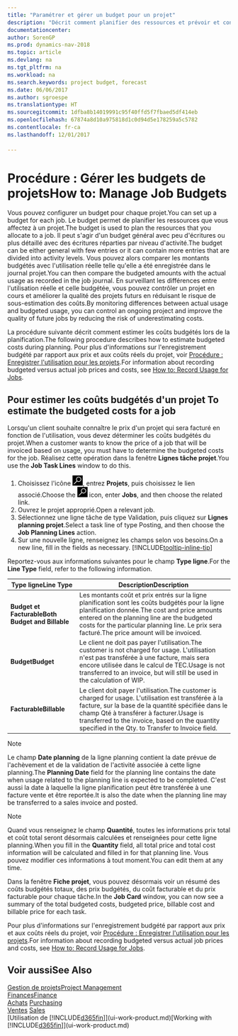 ```yaml
---
title: "Paramétrer et gérer un budget pour un projet"
description: "Décrit comment planifier des ressources et prévoir et contrôler les coûts d'un projet en définissant un budget pour chaque projet."
documentationcenter: 
author: SorenGP
ms.prod: dynamics-nav-2018
ms.topic: article
ms.devlang: na
ms.tgt_pltfrm: na
ms.workload: na
ms.search.keywords: project budget, forecast
ms.date: 06/06/2017
ms.author: sgroespe
ms.translationtype: HT
ms.sourcegitcommit: 1dfba8b14019991c95f40ffd5f7fbaed5df414eb
ms.openlocfilehash: 67874a8d10a975818d1c0d94d5e178259a5c5782
ms.contentlocale: fr-ca
ms.lasthandoff: 12/01/2017

---
```

# <a name="how-to-manage-job-budgets"></a><span data-ttu-id="c4638-103">Procédure : Gérer les budgets de projets</span><span class="sxs-lookup"><span data-stu-id="c4638-103">How to: Manage Job Budgets</span></span>
<span data-ttu-id="c4638-104">Vous pouvez configurer un budget pour chaque projet.</span><span class="sxs-lookup"><span data-stu-id="c4638-104">You can set up a budget for each job.</span></span> <span data-ttu-id="c4638-105">Le budget permet de planifier les ressources que vous affectez à un projet.</span><span class="sxs-lookup"><span data-stu-id="c4638-105">The budget is used to plan the resources that you allocate to a job.</span></span> <span data-ttu-id="c4638-106">Il peut s'agir d'un budget général avec peu d'écritures ou plus détaillé avec des écritures réparties par niveau d'activité.</span><span class="sxs-lookup"><span data-stu-id="c4638-106">The budget can be either general with few entries or it can contain more entries that are divided into activity levels.</span></span> <span data-ttu-id="c4638-107">Vous pouvez alors comparer les montants budgétés avec l'utilisation réelle telle qu'elle a été enregistrée dans le journal projet.</span><span class="sxs-lookup"><span data-stu-id="c4638-107">You can then compare the budgeted amounts with the actual usage as recorded in the job journal.</span></span> <span data-ttu-id="c4638-108">En surveillant les différences entre l'utilisation réelle et celle budgétée, vous pouvez contrôler un projet en cours et améliorer la qualité des projets futurs en réduisant le risque de sous-estimation des coûts.</span><span class="sxs-lookup"><span data-stu-id="c4638-108">By monitoring differences between actual usage and budgeted usage, you can control an ongoing project and improve the quality of future jobs by reducing the risk of underestimating costs.</span></span>

<span data-ttu-id="c4638-109">La procédure suivante décrit comment estimer les coûts budgétés lors de la planification.</span><span class="sxs-lookup"><span data-stu-id="c4638-109">The following procedure describes how to estimate budgeted costs during planning.</span></span> <span data-ttu-id="c4638-110">Pour plus d'informations sur l'enregistrement budgété par rapport aux prix et aux coûts réels du projet, voir [Procédure : Enregistrer l'utilisation pour les projets](projects-how-record-job-usage.md).</span><span class="sxs-lookup"><span data-stu-id="c4638-110">For information about recording budgeted versus actual job prices and costs, see [How to: Record Usage for Jobs](projects-how-record-job-usage.md).</span></span>  

## <span data-ttu-id="c4638-111"><a name="JobBudgetCosts"></a> Pour estimer les coûts budgétés d'un projet</span><span class="sxs-lookup"><span data-stu-id="c4638-111"><a name="JobBudgetCosts"></a> To estimate the budgeted costs for a job</span></span>
<span data-ttu-id="c4638-112">Lorsqu'un client souhaite connaître le prix d'un projet qui sera facturé en fonction de l'utilisation, vous devez déterminer les coûts budgétés du projet.</span><span class="sxs-lookup"><span data-stu-id="c4638-112">When a customer wants to know the price of a job that will be invoiced based on usage, you must have to determine the budgeted costs for the job.</span></span> <span data-ttu-id="c4638-113">Réalisez cette opération dans la fenêtre **Lignes tâche projet**.</span><span class="sxs-lookup"><span data-stu-id="c4638-113">You use the **Job Task Lines** window to do this.</span></span>

1. <span data-ttu-id="c4638-114">Choisissez l'icône ![Page ou état pour la recherche](media/ui-search/search_small.png "icône Page ou état pour la recherche"), entrez **Projets**, puis choisissez le lien associé.</span><span class="sxs-lookup"><span data-stu-id="c4638-114">Choose the ![Search for Page or Report](media/ui-search/search_small.png "Search for Page or Report icon") icon, enter **Jobs**, and then choose the related link.</span></span>  
2. <span data-ttu-id="c4638-115">Ouvrez le projet approprié.</span><span class="sxs-lookup"><span data-stu-id="c4638-115">Open a relevant job.</span></span>
3. <span data-ttu-id="c4638-116">Sélectionnez une ligne tâche de type Validation, puis cliquez sur **Lignes planning projet**.</span><span class="sxs-lookup"><span data-stu-id="c4638-116">Select a task line of type Posting, and then choose the **Job Planning Lines** action.</span></span>
4. <span data-ttu-id="c4638-117">Sur une nouvelle ligne, renseignez les champs selon vos besoins.</span><span class="sxs-lookup"><span data-stu-id="c4638-117">On a new line, fill in the fields as necessary.</span></span> [!INCLUDE[tooltip-inline-tip](includes/tooltip-inline-tip_md.md)]   

<span data-ttu-id="c4638-118">Reportez-vous aux informations suivantes pour le champ **Type ligne**.</span><span class="sxs-lookup"><span data-stu-id="c4638-118">For the **Line Type** field, refer to the following information.</span></span>  

| <span data-ttu-id="c4638-119">Type ligne</span><span class="sxs-lookup"><span data-stu-id="c4638-119">Line Type</span></span> | <span data-ttu-id="c4638-120">Description</span><span class="sxs-lookup"><span data-stu-id="c4638-120">Description</span></span> |
| --- | --- |
| <span data-ttu-id="c4638-121">**Budget et Facturable**</span><span class="sxs-lookup"><span data-stu-id="c4638-121">**Both Budget and Billable**</span></span> |<span data-ttu-id="c4638-122">Les montants coût et prix entrés sur la ligne planification sont les coûts budgétés pour la ligne planification donnée.</span><span class="sxs-lookup"><span data-stu-id="c4638-122">The cost and price amounts entered on the planning line are the budgeted costs for the particular planning line.</span></span> <span data-ttu-id="c4638-123">Le prix sera facturé.</span><span class="sxs-lookup"><span data-stu-id="c4638-123">The price amount will be invoiced.</span></span> |
| <span data-ttu-id="c4638-124">**Budget**</span><span class="sxs-lookup"><span data-stu-id="c4638-124">**Budget**</span></span> |<span data-ttu-id="c4638-125">Le client ne doit pas payer l'utilisation.</span><span class="sxs-lookup"><span data-stu-id="c4638-125">The customer is not charged for usage.</span></span> <span data-ttu-id="c4638-126">L'utilisation n'est pas transférée à une facture, mais sera encore utilisée dans le calcul de TEC.</span><span class="sxs-lookup"><span data-stu-id="c4638-126">Usage is not transferred to an invoice, but will still be used in the calculation of WIP.</span></span> |
| <span data-ttu-id="c4638-127">**Facturable**</span><span class="sxs-lookup"><span data-stu-id="c4638-127">**Billable**</span></span> |<span data-ttu-id="c4638-128">Le client doit payer l'utilisation.</span><span class="sxs-lookup"><span data-stu-id="c4638-128">The customer is charged for usage.</span></span> <span data-ttu-id="c4638-129">L'utilisation est transférée à la facture, sur la base de la quantité spécifiée dans le champ Qté à transférer à facturer.</span><span class="sxs-lookup"><span data-stu-id="c4638-129">Usage is transferred to the invoice, based on the quantity specified in the Qty. to Transfer to Invoice field.</span></span> |

> [!NOTE]  
>   <span data-ttu-id="c4638-130">Le champ **Date planning** de la ligne planning contient la date prévue de l'achèvement et de la validation de l'activité associée à cette ligne planning.</span><span class="sxs-lookup"><span data-stu-id="c4638-130">The **Planning Date** field for the planning line contains the date when usage related to the planning line is expected to be completed.</span></span> <span data-ttu-id="c4638-131">C'est aussi la date à laquelle la ligne planification peut être transférée à une facture vente et être reportée.</span><span class="sxs-lookup"><span data-stu-id="c4638-131">It is also the date when the planning line may be transferred to a sales invoice and posted.</span></span>  

> [!NOTE]  
>   <span data-ttu-id="c4638-132">Quand vous renseignez le champ **Quantité**, toutes les informations prix total et coût total seront désormais calculées et renseignées pour cette ligne planning.</span><span class="sxs-lookup"><span data-stu-id="c4638-132">When you fill in the **Quantity** field, all total price and total cost information will be calculated and filled in for that planning line.</span></span> <span data-ttu-id="c4638-133">Vous pouvez modifier ces informations à tout moment.</span><span class="sxs-lookup"><span data-stu-id="c4638-133">You can edit them at any time.</span></span>

<span data-ttu-id="c4638-134">Dans la fenêtre **Fiche projet**, vous pouvez désormais voir un résumé des coûts budgétés totaux, des prix budgétés, du coût facturable et du prix facturable pour chaque tâche.</span><span class="sxs-lookup"><span data-stu-id="c4638-134">In the **Job Card** window, you can now see a summary of the total budgeted costs, budgeted price, billable cost and billable price for each task.</span></span>

<span data-ttu-id="c4638-135">Pour plus d'informations sur l'enregistrement budgété par rapport aux prix et aux coûts réels du projet, voir [Procédure : Enregistrer l'utilisation pour les projets](projects-how-record-job-usage.md).</span><span class="sxs-lookup"><span data-stu-id="c4638-135">For information about recording budgeted versus actual job prices and costs, see [How to: Record Usage for Jobs](projects-how-record-job-usage.md).</span></span>

## <a name="see-also"></a><span data-ttu-id="c4638-136">Voir aussi</span><span class="sxs-lookup"><span data-stu-id="c4638-136">See Also</span></span>
[<span data-ttu-id="c4638-137">Gestion de projets</span><span class="sxs-lookup"><span data-stu-id="c4638-137">Project Management</span></span>](projects-manage-projects.md)  
[<span data-ttu-id="c4638-138">Finances</span><span class="sxs-lookup"><span data-stu-id="c4638-138">Finance</span></span>](finance.md)  
<span data-ttu-id="c4638-139">[Achats](purchasing-manage-purchasing.md)       </span><span class="sxs-lookup"><span data-stu-id="c4638-139">[Purchasing](purchasing-manage-purchasing.md)       </span></span>  
<span data-ttu-id="c4638-140">[Ventes](sales-manage-sales.md)    </span><span class="sxs-lookup"><span data-stu-id="c4638-140">[Sales](sales-manage-sales.md)    </span></span>  
<span data-ttu-id="c4638-141">[Utilisation de [!INCLUDE[d365fin](includes/d365fin_md.md)]](ui-work-product.md)</span><span class="sxs-lookup"><span data-stu-id="c4638-141">[Working with [!INCLUDE[d365fin](includes/d365fin_md.md)]](ui-work-product.md)</span></span>  

